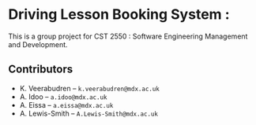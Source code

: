 # Driving Lesson Booking System :

This is a group project for CST 2550 : Software Engineering Management and Development.

## Contributors

- K. Veerabudren – `k.veerabudren@mdx.ac.uk`
- A. Idoo – `a.idoo@mdx.ac.uk`
- A. Eissa – `a.eissa@mdx.ac.uk`
- A. Lewis-Smith – `A.Lewis-Smith@mdx.ac.uk`
